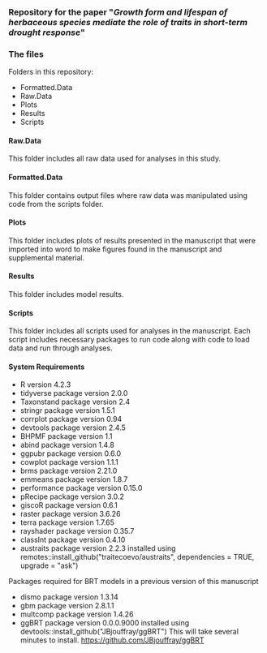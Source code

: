 ### Repository for the paper "*Growth form and lifespan of herbaceous species mediate the role of traits in short-term drought response*"

### The files

Folders in this repository:

-   Formatted.Data
-   Raw.Data
-   Plots
-   Results
-   Scripts

#### Raw.Data

This folder includes all raw data used for analyses in this study.

#### Formatted.Data

This folder contains output files where raw data was manipulated using code from the scripts folder.

#### Plots

This folder includes plots of results presented in the manuscript that were imported into word to make figures found in the manuscript and supplemental material.

#### Results

This folder includes model results.

#### Scripts

This folder includes all scripts used for analyses in the manuscript. Each script includes necessary packages to run code along with code to load data and run through analyses.

#### System Requirements

-   R version 4.2.3
-   tidyverse package version 2.0.0
-   Taxonstand package version 2.4
-   stringr package version 1.5.1
-   corrplot package version 0.94
-   devtools package version 2.4.5
-   BHPMF package version 1.1
-   abind package version 1.4.8
-   ggpubr package version 0.6.0
-   cowplot package version 1.1.1
-   brms package version 2.21.0
-   emmeans package version 1.8.7
-   performance package version 0.15.0
-   pRecipe package version 3.0.2
-   giscoR package version 0.6.1
-   raster package version 3.6.26
-   terra package version 1.7.65
-   rayshader package version 0.35.7
-   classInt package version 0.4.10
-   austraits package version 2.2.3 installed using remotes::install_github("traitecoevo/austraits", dependencies = TRUE, upgrade = "ask")


Packages required for BRT models in a previous version of this manuscript
-   dismo package version 1.3.14
-   gbm package version 2.8.1.1
-   multcomp package version 1.4.26
-   ggBRT package version 0.0.0.9000 installed using devtools::install_github("JBjouffray/ggBRT") This will take several minutes to install. https://github.com/JBjouffray/ggBRT




